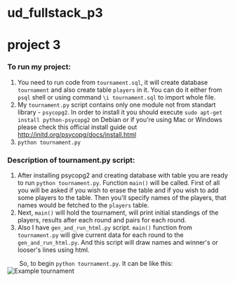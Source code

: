 # ud_fullstack_p3
# project 3

### To run my project:

1. You need to run code from `tournament.sql`, it will create database `tournament` and also create table `players` in it. You can do it either from `psql` shell or using command `\i tournament.sql` to import whole file.
2. My `tournament.py` script contains only one module not from standart library - `psycopg2`. In order to install it you should execute `sudo apt-get install python-psycopg2` on Debian or if you're using Mac or Windows please check this official install guide out http://initd.org/psycopg/docs/install.html
3. `python tournament.py`

### Description of tournament.py script:

1. After installing psycopg2 and creating database with table you are ready to run `python tournament.py`. Function `main()` will be called. First of all you will be asked if you wish to erase the table and if you wish to add some players to the table. Then you'll specify names of the players, that names would be fetched to the `players` table.
2. Next, `main()` will hold the tournament, will print initial standings of the players, results after each round and pairs for each round.
3. Also I have `gen_and_run_html.py` script. `main()` function from `tournament.py` will give current data for each round to the `gen_and_run_html.py`. And this script will draw names and winner's or looser's lines using html.

&nbsp;&nbsp;&nbsp;&nbsp;&nbsp;&nbsp; So, to begin `python tournament.py`. It can be like this:
![Example tournament](https://cloud.githubusercontent.com/assets/5002732/8395720/da150f96-1d89-11e5-9e5f-3acde2896c72.png)

